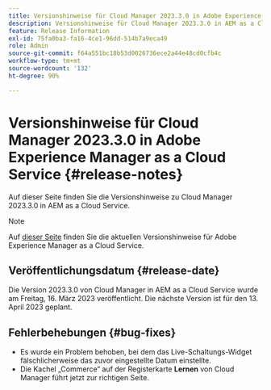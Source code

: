 ```yaml
---
title: Versionshinweise für Cloud Manager 2023.3.0 in Adobe Experience Manager as a Cloud Service
description: Versionshinweise für Cloud Manager 2023.3.0 in AEM as a Cloud Service.
feature: Release Information
exl-id: 75fa0ba3-fa16-4ce1-96dd-514b7a9eca49
role: Admin
source-git-commit: f64a551bc18b53d0026736ece2a44e48cd0cfb4c
workflow-type: tm+mt
source-wordcount: '132'
ht-degree: 90%

---
```


# Versionshinweise für Cloud Manager 2023.3.0 in Adobe Experience Manager as a Cloud Service {#release-notes}

Auf dieser Seite finden Sie die Versionshinweise zu Cloud Manager 2023.3.0 in AEM as a Cloud Service.

>[!NOTE]
>
>Auf [dieser Seite](/help/release-notes/release-notes-cloud/release-notes-current.md) finden Sie die aktuellen Versionshinweise für Adobe Experience Manager as a Cloud Service.

## Veröffentlichungsdatum {#release-date}

Die Version 2023.3.0 von Cloud Manager in AEM as a Cloud Service wurde am Freitag, 16. März 2023 veröffentlicht. Die nächste Version ist für den 13. April 2023 geplant.

## Fehlerbehebungen {#bug-fixes}

* Es wurde ein Problem behoben, bei dem das Live-Schaltungs-Widget fälschlicherweise das zuvor eingestellte Datum einstellte.
* Die Kachel „Commerce“ auf der Registerkarte **Lernen** von Cloud Manager führt jetzt zur richtigen Seite.
